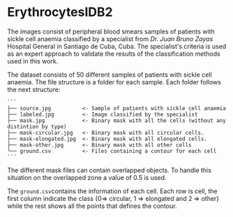 # ErythrocytesIDB2

The images consist of peripheral blood smears samples of patients with sickle cell anaemia classified by a specialist from *Dr. Juan Bruno Zayas* Hospital General in Santiago de Cuba, Cuba. The specialist's criteria is used as an expert approach to validate the results of the classification methods used in this work.

The dataset consists of 50 different samples of patients with sickle cell anaemia. The file structure is a folder for each sample. Each folder follows the next structure:



```
​```
├── source.jpg			<- Sample of patients with sickle cell anaemia
├── labeled.jpg			<- Image classified by the specialist
├── mask.jpg          	<- Binary mask with all the cells (without any distintion by type)
├── mask-circular.jpg	<- Binary mask with all circular cells.
├── mask-elongated.jpg	<- Binary mask with all elongated cells.
├── mask-other.jpg		<- Binary mask with all other cells
└── ground.csv			<- Files containing a contour for each cell
​```
```



The different mask files can contain overlapped objects. To handle this situation on the overlapped zone a value of 0.5 is used. 

The `ground.csv`contains the information of each cell. Each row is cell, the first column indicate the class {0=> circular, 1 => elongated and 2 => other} while the rest shows all the points that defines the contour. 